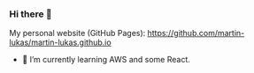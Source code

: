 ### Hi there 👋

My personal website (GitHub Pages): https://github.com/martin-lukas/martin-lukas.github.io

- 🌱 I’m currently learning AWS and some React.
